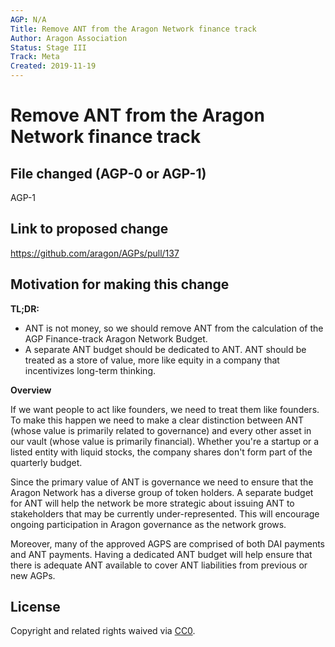 ```yaml
---
AGP: N/A
Title: Remove ANT from the Aragon Network finance track
Author: Aragon Association
Status: Stage III
Track: Meta
Created: 2019-11-19
---
```


# Remove ANT from the Aragon Network finance track

## File changed (AGP-0 or AGP-1)

AGP-1

## Link to proposed change

https://github.com/aragon/AGPs/pull/137

## Motivation for making this change

**TL;DR:**

- ANT is not money, so we should remove ANT from the calculation of the AGP Finance-track Aragon Network Budget.
- A separate ANT budget should be dedicated to ANT. ANT should be treated as a store of value, more like equity in a company that incentivizes long-term thinking.

**Overview**

If we want people to act like founders, we need to treat them like founders. To make this happen we need to make a clear distinction between ANT (whose value is primarily related to governance) and every other asset in our vault (whose value is primarily financial). Whether you're a startup or a listed entity with liquid stocks, the company shares don't form part of the quarterly budget.

Since the primary value of ANT is governance we need to ensure that the Aragon Network has a diverse group of token holders. A separate budget for ANT will help the network be more strategic about issuing ANT to stakeholders that may be currently under-represented. This will encourage ongoing participation in Aragon governance as the network grows. 

Moreover, many of the approved AGPS are comprised of both DAI payments and ANT payments. Having a dedicated ANT budget will help ensure that there is adequate ANT available to cover ANT liabilities from previous or new AGPs.

## License
Copyright and related rights waived via [CC0](https://creativecommons.org/publicdomain/zero/1.0/).
